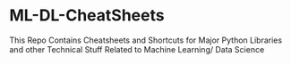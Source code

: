# ML-DL-CheatSheets
This Repo Contains Cheatsheets and Shortcuts for Major Python Libraries and other Technical Stuff Related to Machine Learning/ Data Science 
